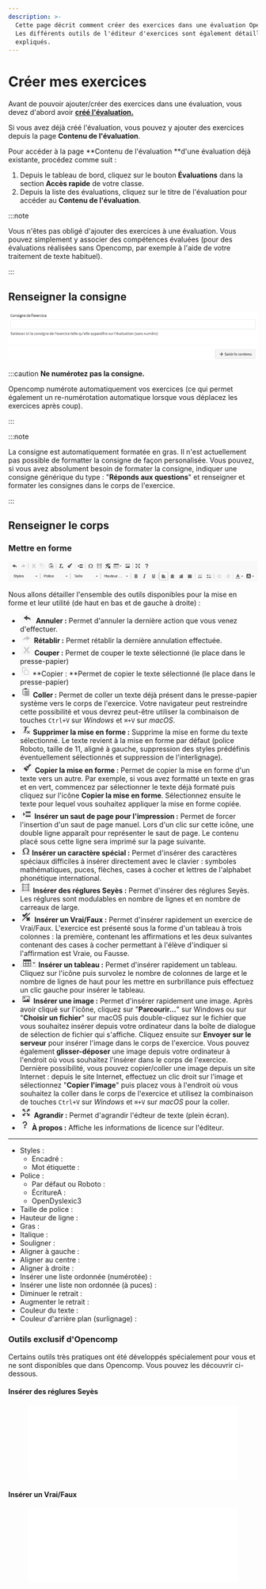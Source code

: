 ```yaml
---
description: >-
  Cette page décrit comment créer des exercices dans une évaluation Opencomp.
  Les différents outils de l'éditeur d'exercices sont également détaillés et
  expliqués.
---
```


# Créer mes exercices

Avant de pouvoir ajouter/créer des exercices dans une évaluation, vous devez d'abord avoir [**créé l'évaluation.**](../creer-une-nouvelle-evaluation)

Si vous avez déjà créé l'évaluation, vous pouvez y ajouter des exercices depuis la page **Contenu de l'évaluation**.

Pour accéder à la page **Contenu de l'évaluation **d'une évaluation déjà existante, procédez comme suit :

1. Depuis le tableau de bord, cliquez sur le bouton **Évaluations** dans la section **Accès rapide** de votre classe.
2. Depuis la liste des évaluations, cliquez sur le titre de l'évaluation pour accéder au **Contenu de l'évaluation**.

:::note

Vous n'êtes pas obligé d'ajouter des exercices à une évaluation. Vous pouvez simplement y associer des compétences évaluées (pour des évaluations réalisées sans Opencomp, par exemple à l'aide de votre traitement de texte habituel).

:::


## Renseigner la consigne

![Renseignez la consigne de votre exercice et cliquez sur → Saisir le contenu.](../../.gitbook/assets/consigne.png)

:::caution **Ne numérotez pas la consigne.**

Opencomp numérote automatiquement vos exercices (ce qui permet également un re-numérotation automatique lorsque vous déplacez les exercices après coup).

:::


:::note

La consigne est automatiquement formatée en gras. Il n'est actuellement pas possible de formatter la consigne de façon personalisée. Vous pouvez, si vous avez absolument besoin de formater la consigne, indiquer une consigne générique du type : "**Réponds aux questions**" et renseigner et formater les consignes dans le corps de l'exercice.

:::


## Renseigner le corps



### Mettre en forme 

![Barre de mise en forme du corps d'un exercice](../../.gitbook/assets/mise-en-forme.png)

Nous allons détailler l'ensemble des outils disponibles pour la mise en forme et leur utilité (de haut en bas et de gauche à droite) :

* ![](../../.gitbook/assets/annuler.png) **Annuler :** Permet d'annuler la dernière action que vous venez d'effectuer.
* ![](../../.gitbook/assets/retablir.png) **Rétablir :** Permet rétablir la dernière annulation effectuée.
* ![](../../.gitbook/assets/couper.png) **Couper :** Permet de couper le texte sélectionné (le place dans le presse-papier)
* ![](../../.gitbook/assets/copier.png) **Copier : **Permet de copier le texte sélectionné (le place dans le presse-papier)
* ![](../../.gitbook/assets/coller.png) **Coller :** Permet de coller un texte déjà présent dans le presse-papier système vers le corps de l'exercice. Votre navigateur peut restreindre cette possibilité et vous devrez peut-être utiliser la combinaison de touches `Ctrl+V` sur _Windows_ et `⌘+V` sur _macOS_.
* ![](../../.gitbook/assets/supprimer-mise-en-forme.png) **Supprimer la mise en forme :** Supprime la mise en forme du texte sélectionné. Le texte revient à la mise en forme par défaut (police Roboto, taille de 11, aligné à gauche, suppression des styles prédéfinis éventuellement sélectionnés et suppression de l'interlignage).
* ![](../../.gitbook/assets/copier-mise-en-forme.png) **Copier la mise en forme :** Permet de copier la mise en forme d'un texte vers un autre. Par exemple, si vous avez formatté un texte en gras et en vert, commencez par sélectionner le texte déjà formaté puis cliquez sur l'icône **Copier la mise en forme**. Sélectionnez ensuite le texte pour lequel vous souhaitez appliquer la mise en forme copiée.
* ![](../../.gitbook/assets/inserer-saut-de-page.png) **Insérer un saut de page pour l'impression :** Permet de forcer l'insertion d'un saut de page manuel. Lors d'un clic sur cette icône, une double ligne apparaît pour représenter le saut de page. Le contenu placé sous cette ligne sera imprimé sur la page suivante.
* ![](../../.gitbook/assets/inserer-caractere-special.png) **Insérer un caractère spécial :** Permet d'insérer des caractères spéciaux difficiles à insérer directement avec le clavier : symboles mathématiques, puces, flèches, cases à cocher et lettres de l'alphabet phonétique international.
* ![](../../.gitbook/assets/inserer-seyes.png) **Insérer des réglures Seyès :** Permet d'insérer des réglures Seyès. Les réglures sont modulables en nombre de lignes et en nombre de carreaux de large.
* ![](../../.gitbook/assets/inserer-vrai-faux.png) **Insérer un Vrai/Faux :** Permet d'insérer rapidement un exercice de Vrai/Faux. L'exercice est présenté sous la forme d'un tableau à trois colonnes : la première, contenant les affirmations et les deux suivantes contenant des cases à cocher permettant à l'élève d'indiquer si l'affirmation est Vraie, ou Fausse.
* ![](../../.gitbook/assets/inserer-tableau.png) **Insérer un tableau :** Permet d'insérer rapidement un tableau. Cliquez sur l'icône puis survolez le nombre de colonnes de large et le nombre de lignes de haut pour les mettre en surbrillance puis effectuez un clic gauche pour insérer le tableau.
* ![](../../.gitbook/assets/inserer-image.png) **Insérer une image :** Permet d'insérer rapidement une image. Après avoir cliqué sur l'icône, cliquez sur "**Parcourir...**" sur Windows ou sur "**Choisir un fichier**" sur macOS puis double-cliquez sur le fichier que vous souhaitez insérer depuis votre ordinateur dans la boîte de dialogue de sélection de fichier qui s'affiche. Cliquez ensuite sur **Envoyer sur le serveur** pour insérer l'image dans le corps de l'exercice. Vous pouvez également **glisser-déposer** une image depuis votre ordinateur à l'endroit où vous souhaitez l'insérer dans le corps de l'exercice. Dernière possibilité, vous pouvez copier/coller une image depuis un site Internet : depuis le site Internet, effectuez un clic droit sur l'image et sélectionnez "**Copier l'image**" puis placez vous à l'endroit où vous souhaitez la coller dans le corps de l'exercice et utilisez la combinaison de touches `Ctrl+V` sur _Windows_ et `⌘+V` sur _macOS_ pour la coller.
* ![](../../.gitbook/assets/agrandir.png) **Agrandir :** Permet d'agrandir l'édteur de texte (plein écran).
* ![](../../.gitbook/assets/a-propos.png) **À propos :** Affiche les informations de licence sur l'éditeur.

----

* Styles :
  * Encadré :
  * Mot étiquette :
* Police :
  * Par défaut ou Roboto :
  * ÉcritureA :
  * OpenDyslexic3
* Taille de police :
* Hauteur de ligne :
* Gras :
* Italique :
* Souligner :
* Aligner à gauche :
* Aligner au centre :
* Aligner à droite :
* Insérer une liste ordonnée (numérotée) :
* Insérer une liste non ordonnée (à puces) :
* Diminuer le retrait :
* Augmenter le retrait :
* Couleur du texte :
* Couleur d'arrière plan (surlignage) :

### Outils exclusif d'Opencomp

Certains outils très pratiques ont été développés spécialement pour vous et ne sont disponibles que dans Opencomp. Vous pouvez les découvrir ci-dessous.

#### Insérer des réglures Seyès

<figure class="video-container">
<iframe src="//www.youtube-nocookie.com/embed/21BgZaLM9os?rel=0" frameborder="0" allowfullscreen width="100%"></iframe>
</figure>

#### Insérer un Vrai/Faux

<figure class="video-container">
<iframe src="//www.youtube-nocookie.com/embed/j5ZGgV5ZWTs?rel=0" frameborder="0" allowfullscreen width="100%"></iframe>
</figure>
